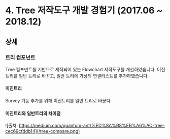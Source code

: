 # 4. Tree 저작도구 개발 경험기 (2017.06 ~ 2018.12)

## 상세

### 트리 컴포넌트
Tree 컴포넌트를 기반으로 제작되어 있는 Flowchart 제작도구를 개선하였습니다.
이진 트리를 일반 트리로 바꾸고, 일반 트리에 가상의 연결리스트를 추가하였습니다.

#### 이진트리

Survey 기능 추가를 위해 이진트리를 일반 트리로 바꾼다.

#### 이진트리와 일반트리의 차이점

![출처: https://medium.com/quantum-ant/%ED%8A%B8%EB%A6%AC-tree-cec69cfddb14](/tree-compare.png)

